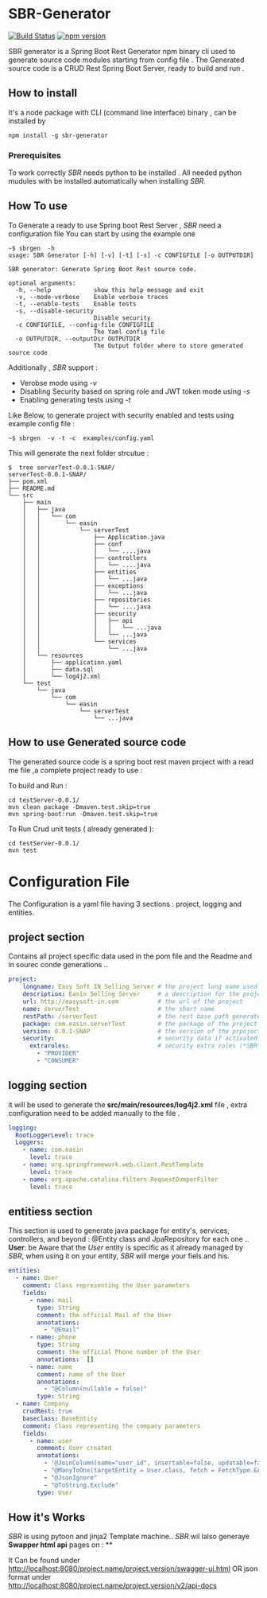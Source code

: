 
# SBR-Generator

[![Build Status](https://travis-ci.org/medazzo/sbr-generator.svg?branch=master)](https://travis-ci.org/medazzo/sbr-generator)
[![npm version](https://badge.fury.io/js/sbr-generator.svg)](https://badge.fury.io/js/sbr-generator)

SBR generator is a Spring Boot Rest Generator npm binary cli used to generate source code modules starting from config file .
The Generated source code is a CRUD Rest Spring Boot Server, ready to build and run .  

## How to install
It's a node package with CLI (command line interface) binary , can be installed by
```
npm install -g sbr-generator
```
### Prerequisites
To work correctly *SBR* needs python to be installed .
All needed python mudules with be installed automatically when installing *SBR*.

## How To use
To Generate a ready to use Spring boot Rest Server , *SBR* need a configuration file
You can start by using the example one    
```
~$ sbrgen  -h
usage: SBR Generator [-h] [-v] [-t] [-s] -c CONFIGFILE [-o OUTPUTDIR]

SBR generator: Generate Spring Boot Rest source code.

optional arguments:
  -h, --help            show this help message and exit
  -v, --mode-verbose    Enable verbose traces
  -t, --enable-tests    Enable tests
  -s, --disable-security
                        Disable security
  -c CONFIGFILE, --config-file CONFIGFILE
                        The Yaml config file
  -o OUTPUTDIR, --outputDir OUTPUTDIR
                        The Output folder where to store generated source code

```
Additionally , *SBR* support :
* Verobse mode using *-v*
* Disabling Security based on spring role and JWT token mode using *-s*
* Enabling generating tests using  *-t*

Like Below, to generate project with security enabled and tests using example config file :
```
~$ sbrgen  -v -t -c  examples/config.yaml

```
This will generate the next folder strcutue :
```
$  tree serverTest-0.0.1-SNAP/
serverTest-0.0.1-SNAP/
├── pom.xml
├── README.md
└── src
    ├── main
    │   ├── java
    │   │   └── com
    │   │       └── easin
    │   │           └── serverTest
    │   │               ├── Application.java
    │   │               ├── conf
    │   │               │   └── ....java
    │   │               ├── controllers    
    │   │               │   └── ....java
    │   │               ├── entities    
    │   │               │   └── ...java
    │   │               ├── exceptions    
    │   │               │   └── ...java
    │   │               ├── repositories    
    │   │               │   └── ....java
    │   │               ├── security
    │   │               │   ├── api
    │   │               │   │   └── ...java
    │   │               │   └── ...java
    │   │               └── services
    │   │                   └── ...java
    │   └── resources
    │       ├── application.yaml
    │       ├── data.sql
    │       └── log4j2.xml
    └── test
        └── java
            └── com
                └── easin
                    └── serverTest
                        └── ...java

```

## How to use Generated source code

The generated source code is a spring boot rest maven project with a read me file ,a complete project ready to use :

To build and Run   :
```
cd testServer-0.0.1/
mvn clean package -Dmaven.test.skip=true
mvn spring-boot:run -Dmaven.test.skip=true

```

To Run  Crud unit tests ( already generated ):

```
cd testServer-0.0.1/
mvn test
```

# Configuration File

The Configuration is a yaml file having 3 sections : project, logging  and entities.

## project section
Contains all project specific data used in the pom file and the Readme and in sourec conde generations ..
```yaml
project:
    longname: Easy Soft IN Selling Server # the project long name used in the pom files and the Readme     
    description: Easin Selling Server     # a description for the project
    url: http://easysoft-in.com           # the url of the project
    name: serverTest                      # the short name
    restPath: /serverTest                 # the rest base path generated
    package: com.easin.serverTest         # the package of the project
    version: 0.0.1-SNAP                   # the version of the prpoject
    security:                             # security data if activated to generate
      extraroles:                         # security extra roles (*SBR* already manage admin and user) please do not prefix roles with ROLE_ !      
        - "PROVIDER"
        - "CONSUMER"
```

## logging section
it will be used to generate the **src/main/resources/log4j2.xml** file , extra configuration need to be added manually to the file .
```yaml
logging:
  RootLoggerLevel: trace
  Loggers:
    - name: com.easin
      level: trace
    - name: org.springframework.web.client.RestTemplate
      level: trace
    - name: org.apache.catalina.filters.RequestDumperFilter
      level: trace
```

## entitiess section
This section is used to generate java package  for entity's, services, controllers,  and beyond : @Entity class and  JpaRepository for each one ..
**User**: be Aware that the *User* entity is specific as it already managed by *SBR*, when using it on your entity, *SBR* will merge your fiels and his.

```yaml
entities:
  - name: User
    comment: Class representing the User parameters
    fields:
      - name: mail
        type: String
        comment: the official Mail of the User
        annotations:
          - "@Email"
      - name: phone
        type: String
        comment: the official Phone number of the User
        annotations:  []
      - name: name
        comment: name of the User
        annotations:
          - "@Column(nullable = false)"
        type: String
  - name: Company
    crudRest: true
    baseclass: BaseEntity
    comment: Class representing the company parameters
    fields:
      - name: user
        comment: User created
        annotations:
          - '@JoinColumn(name="user_id", insertable=false, updatable=false)'
          - "@ManyToOne(targetEntity = User.class, fetch = FetchType.EAGER)"
          - "@JsonIgnore"
          - "@ToString.Exclude"
        type: User

```

## How it's Works

*SBR* is using pytoon and jinja2 Template machine..
*SBR* wil lalso generaye **Swapper html api** pages on : **

It Can be found under <br/>
 [http://localhost:8080/project.name/project.version/swagger-ui.html](http://localhost:8080/serverTest/0.0.1-SNAP/swagger-ui.html)
OR json format under <br/>
 [http://localhost:8080/project.name/project.version/v2/api-docs](http://localhost:8080/serverTest/0.0.1-SNAP/v2/api-docs)
